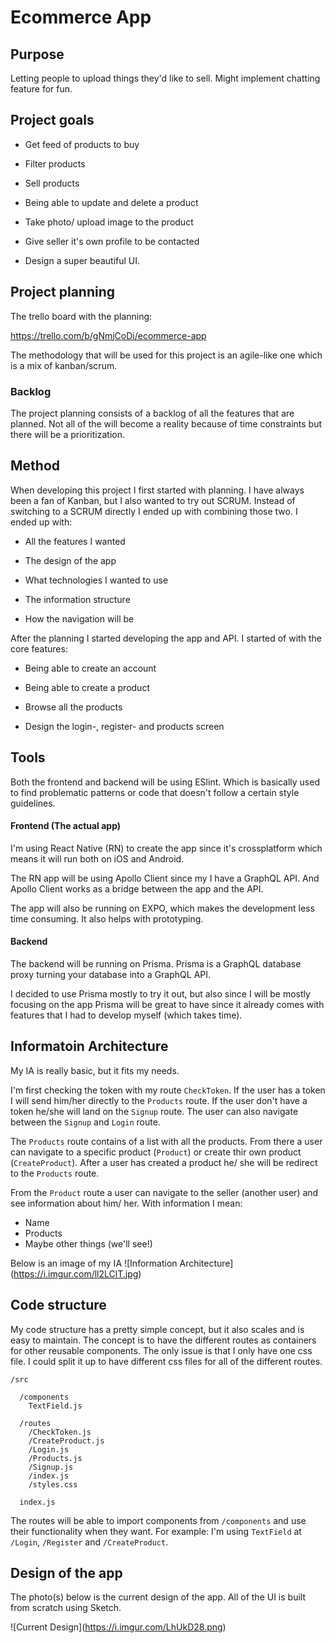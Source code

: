 # Ecommerce App

  

## Purpose
  

Letting people to upload things they'd like to sell. Might implement chatting feature for fun.

  

## Project goals

  

* Get feed of products to buy

* Filter products

* Sell products

* Being able to update and delete a product

* Take photo/ upload image to the product

* Give seller it's own profile to be contacted

* Design a super beautiful UI.

  

## Project planning  

The trello board with the planning:

https://trello.com/b/gNmjCoDi/ecommerce-app

  

The methodology that will be used for this project is an agile-like one which is a mix of kanban/scrum.

  

### Backlog

The project planning consists of a backlog of all the features that are planned. Not all of the will become a reality because of time constraints but there will be a prioritization.

  

## Method

When developing this project I first started with planning. I have always been a fan of Kanban, but I also wanted to try out SCRUM. Instead of switching to a SCRUM directly I ended up with combining those two. I ended up with:


* All the features I wanted

* The design of the app

* What technologies I wanted to use

* The information structure

* How the navigation will be

  

After the planning I started developing the app and API. I started of with the core features:

* Being able to create an account

* Being able to create a product

* Browse all the products

* Design the login-, register- and products screen

## Tools

Both the frontend and backend will be using ESlint. Which is basically used to find problematic patterns or code that doesn't follow a certain style guidelines.

#### Frontend (The actual app)

I'm using React Native (RN) to create the app since it's crossplatform which means it will run both on iOS and Android.

The RN app will be using Apollo Client since my I have a GraphQL API. And Apollo Client works as a bridge between the app and the API.

The app will also be running on EXPO, which makes the development less time consuming. It also helps with prototyping.

#### Backend

The backend will be running on Prisma. Prisma is a GraphQL database proxy turning your database into a GraphQL API.

I decided to use Prisma mostly to try it out, but also since I will be mostly focusing on the app Prisma will be great to have since it already comes with features that I had to develop myself (which takes time).

## Informatoin Architecture
My IA is really basic, but it fits my needs.

I'm first checking the token with my route `CheckToken`. If the user has a token I will send him/her directly to the `Products` route. If the user don't have a token he/she will land on the `Signup` route. The user can also navigate between the `Signup` and `Login` route.

The `Products` route contains of a list with all the products. From there a user can navigate to a specific product (`Product`) or create thir own product (`CreateProduct`). After a user has created a product he/ she will be redirect to the `Products` route.

From the `Product` route a user can navigate to the seller (another user) and see information about him/ her. With information I mean:
* Name
* Products
* Maybe other things (we'll see!)

Below is an image of my IA
![Information Architecture\](https://i.imgur.com/ll2LClT.jpg)


## Code structure

My code structure has a pretty simple concept, but it also scales and is easy to maintain. The concept is to have the different routes as containers for other reusable components. The only issue is that I only have one css file. I could split it up to have different css files for all of the different routes.

```
/src  

  /components  
    TextField.js

  /routes  
    /CheckToken.js
    /CreateProduct.js
    /Login.js
    /Products.js
    /Signup.js
    /index.js
    /styles.css

  index.js   

```
The routes will be able to import components from `/components` and use their functionality when they want. For example: I'm using `TextField` at `/Login`, `/Register` and `/CreateProduct`. 
  
## Design of the app

The photo(s) below is the current design of the app. All of the UI is built from scratch using Sketch.

![Current Design\](https://i.imgur.com/LhUkD28.png)
